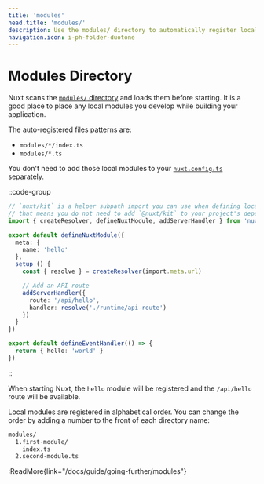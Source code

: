 ```yaml
---
title: 'modules'
head.title: 'modules/'
description: Use the modules/ directory to automatically register local modules within your application.
navigation.icon: i-ph-folder-duotone
---
```


# Modules Directory

Nuxt scans the [`modules/` directory](/docs/guide/directory-structure/modules) and loads them before starting. It is a good place to place any local modules you develop while building your application.

The auto-registered files patterns are:
- `modules/*/index.ts`
- `modules/*.ts`

You don't need to add those local modules to your [`nuxt.config.ts`](/docs/guide/directory-structure/nuxt.config) separately.

::code-group

```ts [modules/hello/index.ts]
// `nuxt/kit` is a helper subpath import you can use when defining local modules
// that means you do not need to add `@nuxt/kit` to your project's dependencies
import { createResolver, defineNuxtModule, addServerHandler } from 'nuxt/kit'

export default defineNuxtModule({
  meta: {
    name: 'hello'
  },
  setup () {
    const { resolve } = createResolver(import.meta.url)

    // Add an API route
    addServerHandler({
      route: '/api/hello',
      handler: resolve('./runtime/api-route')
    })
  }
})
```

```ts [modules/hello/runtime/api-route.ts]
export default defineEventHandler(() => {
  return { hello: 'world' }
})
```

::

When starting Nuxt, the `hello` module will be registered and the `/api/hello` route will be available.

Local modules are registered in alphabetical order. You can change the order by adding a number to the front of each directory name:

```md
modules/
  1.first-module/
    index.ts
  2.second-module.ts
```

:ReadMore{link="/docs/guide/going-further/modules"}
